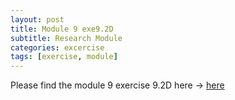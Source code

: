 ```yaml
---
layout: post
title: Module 9 exe9.2D
subtitle: Research Module
categories: excercise
tags: [exercise, module]
---
```


[docs]: https://sudeshnaidoo.github.io/assets/pdf/Exe9_2D_completed.xlsx
Please find the module 9 exercise 9.2D here -> [here][docs]
 
